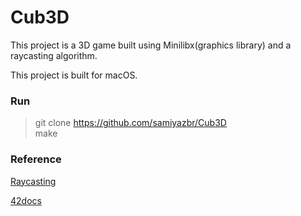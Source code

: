 
# Cub3D

This project is a 3D game built using Minilibx(graphics library) and a raycasting algorithm.

This project is built for macOS.

### Run
> git clone https://github.com/samiyazbr/Cub3D \
> make

### Reference

[Raycasting](https://permadi.com/1996/05/ray-casting-tutorial-table-of-contents/)

[42docs](https://harm-smits.github.io/42docs/projects/cub3d)


